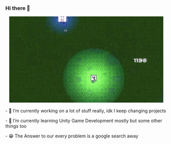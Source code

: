 ### Hi there 👋

<p style="text-align:center;"><img src="Control'nt%20GIF.gif" alt="cool GIF"></p>

<!--
**ShahbaazKhan-TheAwesomeShaz/ShahbaazKhan-TheAwesomeShaz** is a ✨ _special_ ✨ repository because its `README.md` (this file) appears on your GitHub profile.

-->

<p>
- 🔭 I’m currently working on a lot of stuff really, idk I keep changing projects </p>
- 🌱 I’m currently learning Unity Game Development mostly but some other things too  </p>
- 😁 The Answer to our every problem is a google search away  </p>


